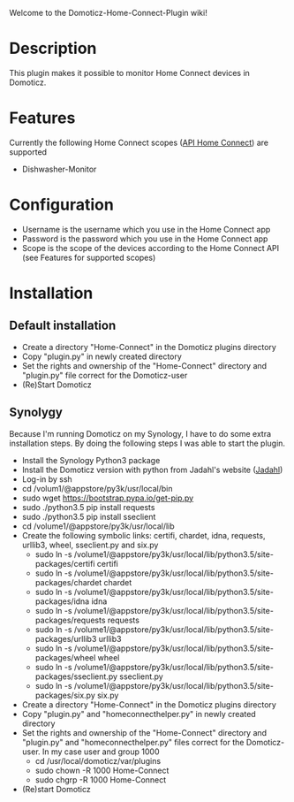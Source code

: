 Welcome to the Domoticz-Home-Connect-Plugin wiki!

# Description
This plugin makes it possible to monitor Home Connect devices in Domoticz.

# Features
Currently the following Home Connect scopes ([API Home Connect](https://developer.home-connect.com/docs/authorization/scope)) are supported
* Dishwasher-Monitor

# Configuration
* Username is the username which you use in the Home Connect app
* Password is the password which you use in the Home Connect app
* Scope is the scope of the devices according to the Home Connect API (see Features for supported scopes)

# Installation
## Default installation
* Create a directory "Home-Connect" in the Domoticz plugins directory
* Copy "plugin.py" in newly created directory
* Set the rights and ownership of the "Home-Connect" directory and "plugin.py" file correct for the Domoticz-user
* (Re)Start Domoticz

## Synolygy
Because I'm running Domoticz on my Synology, I have to do some extra installation steps. By doing the following steps I was able to start the plugin.
* Install the Synology Python3 package
* Install the Domoticz version with python from Jadahl's website ([Jadahl](http://www.jadahl.com))
* Log-in by ssh
* cd /volum1/\@appstore/py3k/usr/local/bin
* sudo wget https://bootstrap.pypa.io/get-pip.py
* sudo ./python3.5 pip install requests
* sudo ./python3.5 pip install sseclient
* cd /volume1/\@appstore/py3k/usr/local/lib
* Create the following symbolic links: certifi, chardet, idna, requests, urllib3, wheel, sseclient.py and six.py
    * sudo ln -s /volume1/\@appstore/py3k/usr/local/lib/python3.5/site-packages/certifi certifi
    * sudo ln -s /volume1/\@appstore/py3k/usr/local/lib/python3.5/site-packages/chardet chardet
    * sudo ln -s /volume1/\@appstore/py3k/usr/local/lib/python3.5/site-packages/idna idna
    * sudo ln -s /volume1/\@appstore/py3k/usr/local/lib/python3.5/site-packages/requests requests
    * sudo ln -s /volume1/\@appstore/py3k/usr/local/lib/python3.5/site-packages/urllib3 urllib3
    * sudo ln -s /volume1/\@appstore/py3k/usr/local/lib/python3.5/site-packages/wheel wheel
    * sudo ln -s /volume1/\@appstore/py3k/usr/local/lib/python3.5/site-packages/sseclient.py sseclient.py
    * sudo ln -s /volume1/\@appstore/py3k/usr/local/lib/python3.5/site-packages/six.py six.py
* Create a directory "Home-Connect" in the Domoticz plugins directory
* Copy "plugin.py" and "homeconnecthelper.py" in newly created directory
* Set the rights and ownership of the "Home-Connect" directory and "plugin.py" and "homeconnecthelper.py" files correct for the Domoticz-user. In my case user and group 1000
    * cd /usr/local/domoticz/var/plugins
    * sudo chown -R 1000 Home-Connect
    * sudo chgrp -R 1000 Home-Connect
* (Re)start Domoticz

